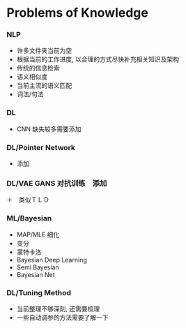 # Problems of Knowledge

### NLP
+ 许多文件夹当前为空
+ 根据当前的工作进度, 以合理的方式尽快补充相关知识及架构
+ 传统的信息检索
+ 语义相似度
+ 当前主流的语义匹配
+ 词法/句法

### DL
+ CNN 缺失较多需要添加


### DL/Pointer Network
+ 添加

### DL/VAE GANS 对抗训练　添加
＋　类似ＴＬＤ

### ML/Bayesian 
+ MAP/MLE 细化
+ 变分
+ 蒙特卡洛
+ Bayesian Deep Learning
+ Semi Bayesian 
+ Bayesian Net

### DL/Tuning Method
+ 当前整理不够深刻, 还需要梳理
+ 一些自动调参的方法需要了解一下